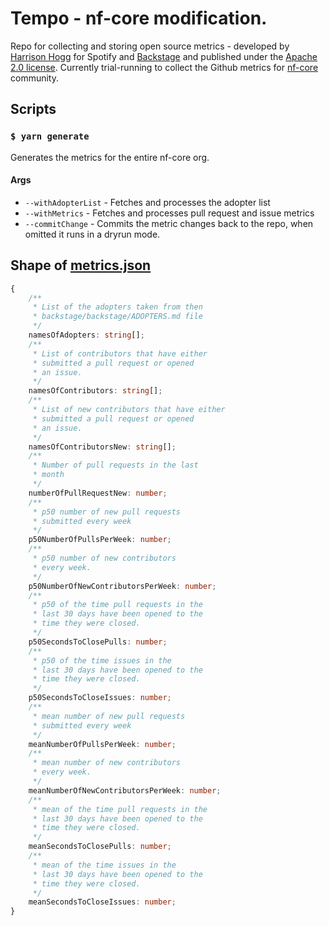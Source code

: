 # Tempo - nf-core modification.

Repo for collecting and storing open source metrics - developed by [Harrison Hogg](https://hogg.io) for Spotify and [Backstage](https://github.com/backstage) and published under the [Apache 2.0 license](https://github.com/backstage/backstage/blob/master/LICENSE). Currently trial-running to collect the Github metrics for [nf-core](https://nf-co.re/) community.  

## Scripts

### `$ yarn generate`

Generates the metrics for the entire nf-core org.

#### Args

- `--withAdopterList` - Fetches and processes the adopter list
- `--withMetrics` - Fetches and processes pull request and issue metrics
- `--commitChange` - Commits the metric changes back to the repo, when omitted it runs in a dryrun mode.

## Shape of [metrics.json](./metrics.json)

```ts
{
    /**
     * List of the adopters taken from then
     * backstage/backstage/ADOPTERS.md file
     */
    namesOfAdopters: string[];
    /**
     * List of contributors that have either
     * submitted a pull request or opened
     * an issue.
     */
    namesOfContributors: string[];
    /**
     * List of new contributors that have either
     * submitted a pull request or opened
     * an issue.
     */
    namesOfContributorsNew: string[];
    /**
     * Number of pull requests in the last
     * month
     */
    numberOfPullRequestNew: number;
    /**
     * p50 number of new pull requests
     * submitted every week
     */
    p50NumberOfPullsPerWeek: number;
    /**
     * p50 number of new contributors
     * every week.
     */
    p50NumberOfNewContributorsPerWeek: number;
    /**
     * p50 of the time pull requests in the
     * last 30 days have been opened to the
     * time they were closed.
     */
    p50SecondsToClosePulls: number;
    /**
     * p50 of the time issues in the
     * last 30 days have been opened to the
     * time they were closed.
     */
    p50SecondsToCloseIssues: number;
    /**
     * mean number of new pull requests
     * submitted every week
     */
    meanNumberOfPullsPerWeek: number;
    /**
     * mean number of new contributors
     * every week.
     */
    meanNumberOfNewContributorsPerWeek: number;
    /**
     * mean of the time pull requests in the
     * last 30 days have been opened to the
     * time they were closed.
     */
    meanSecondsToClosePulls: number;
    /**
     * mean of the time issues in the
     * last 30 days have been opened to the
     * time they were closed.
     */
    meanSecondsToCloseIssues: number;
}
```
